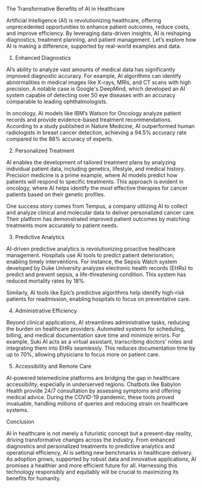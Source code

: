 The Transformative Benefits of AI in Healthcare

Artificial Intelligence (AI) is revolutionizing healthcare, offering unprecedented opportunities to enhance patient outcomes, reduce costs, and improve efficiency. By leveraging data-driven insights, AI is reshaping diagnostics, treatment planning, and patient management. Let’s explore how AI is making a difference, supported by real-world examples and data.

1. Enhanced Diagnostics

AI’s ability to analyze vast amounts of medical data has significantly improved diagnostic accuracy. For example, AI algorithms can identify abnormalities in medical images like X-rays, MRIs, and CT scans with high precision. A notable case is Google's DeepMind, which developed an AI system capable of detecting over 50 eye diseases with an accuracy comparable to leading ophthalmologists.

In oncology, AI models like IBM’s Watson for Oncology analyze patient records and provide evidence-based treatment recommendations. According to a study published in Nature Medicine, AI outperformed human radiologists in breast cancer detection, achieving a 94.5% accuracy rate compared to the 88% accuracy of experts.

2. Personalized Treatment

AI enables the development of tailored treatment plans by analyzing individual patient data, including genetics, lifestyle, and medical history. Precision medicine is a prime example, where AI models predict how patients will respond to specific treatments. This approach is evident in oncology, where AI helps identify the most effective therapies for cancer patients based on their genetic profiles.

One success story comes from Tempus, a company utilizing AI to collect and analyze clinical and molecular data to deliver personalized cancer care. Their platform has demonstrated improved patient outcomes by matching treatments more accurately to patient needs.

3. Predictive Analytics

AI-driven predictive analytics is revolutionizing proactive healthcare management. Hospitals use AI tools to predict patient deterioration, enabling timely interventions. For instance, the Sepsis Watch system developed by Duke University analyzes electronic health records (EHRs) to predict and prevent sepsis, a life-threatening condition. This system has reduced mortality rates by 18%.

Similarly, AI tools like Epic’s predictive algorithms help identify high-risk patients for readmission, enabling hospitals to focus on preventative care.

4. Administrative Efficiency

Beyond clinical applications, AI streamlines administrative tasks, reducing the burden on healthcare providers. Automated systems for scheduling, billing, and medical documentation save time and minimize errors. For example, Suki AI acts as a virtual assistant, transcribing doctors’ notes and integrating them into EHRs seamlessly. This reduces documentation time by up to 70%, allowing physicians to focus more on patient care.

5. Accessibility and Remote Care

AI-powered telemedicine platforms are bridging the gap in healthcare accessibility, especially in underserved regions. Chatbots like Babylon Health provide 24/7 consultation by assessing symptoms and offering medical advice. During the COVID-19 pandemic, these tools proved invaluable, handling millions of queries and reducing strain on healthcare systems.

Conclusion

AI in healthcare is not merely a futuristic concept but a present-day reality, driving transformative changes across the industry. From enhanced diagnostics and personalized treatments to predictive analytics and operational efficiency, AI is setting new benchmarks in healthcare delivery. As adoption grows, supported by robust data and innovative applications, AI promises a healthier and more efficient future for all. Harnessing this technology responsibly and equitably will be crucial to maximizing its benefits for humanity.
